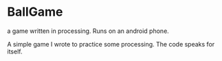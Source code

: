 # BallGame
a game written in processing. Runs on an android phone.

A simple game I wrote to practice some processing. The code speaks for itself.
